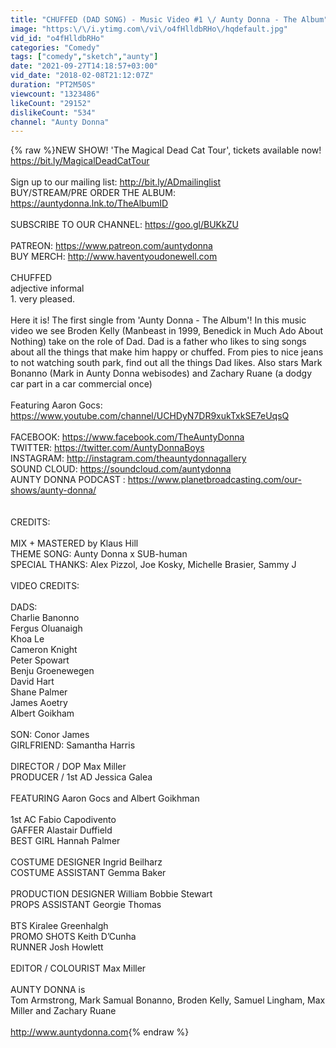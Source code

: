 ```yaml
---
title: "CHUFFED (DAD SONG) - Music Video #1 \/ Aunty Donna - The Album"
image: "https:\/\/i.ytimg.com\/vi\/o4fHlldbRHo\/hqdefault.jpg"
vid_id: "o4fHlldbRHo"
categories: "Comedy"
tags: ["comedy","sketch","aunty"]
date: "2021-09-27T14:18:57+03:00"
vid_date: "2018-02-08T21:12:07Z"
duration: "PT2M50S"
viewcount: "1323486"
likeCount: "29152"
dislikeCount: "534"
channel: "Aunty Donna"
---
```

{% raw %}NEW SHOW! 'The Magical Dead Cat Tour', tickets available now! <a rel="nofollow" target="blank" href="https://bit.ly/MagicalDeadCatTour">https://bit.ly/MagicalDeadCatTour</a><br /><br />Sign up to our mailing list: <a rel="nofollow" target="blank" href="http://bit.ly/ADmailinglist">http://bit.ly/ADmailinglist</a><br />BUY/STREAM/PRE ORDER THE ALBUM: <a rel="nofollow" target="blank" href="https://auntydonna.lnk.to/TheAlbumID">https://auntydonna.lnk.to/TheAlbumID</a><br /><br />SUBSCRIBE TO OUR CHANNEL: <a rel="nofollow" target="blank" href="https://goo.gl/BUKkZU">https://goo.gl/BUKkZU</a><br /><br />PATREON: <a rel="nofollow" target="blank" href="https://www.patreon.com/auntydonna">https://www.patreon.com/auntydonna</a><br />BUY MERCH: <a rel="nofollow" target="blank" href="http://www.haventyoudonewell.com">http://www.haventyoudonewell.com</a> <br /><br />CHUFFED<br />adjective informal<br />1. very pleased.<br /><br />Here it is! The first single from 'Aunty Donna - The Album'! In this music video we see Broden Kelly (Manbeast in 1999, Benedick in Much Ado About Nothing) take on the role of Dad. Dad is a father who likes to sing songs about all the things that make him happy or chuffed. From pies to nice jeans to not watching south park, find out all the things Dad likes. Also stars Mark Bonanno (Mark in Aunty Donna webisodes) and Zachary Ruane (a dodgy car part in a car commercial once)<br /><br />Featuring Aaron Gocs: <a rel="nofollow" target="blank" href="https://www.youtube.com/channel/UCHDyN7DR9xukTxkSE7eUqsQ">https://www.youtube.com/channel/UCHDyN7DR9xukTxkSE7eUqsQ</a><br /><br />FACEBOOK: <a rel="nofollow" target="blank" href="https://www.facebook.com/TheAuntyDonna">https://www.facebook.com/TheAuntyDonna</a><br />TWITTER: <a rel="nofollow" target="blank" href="https://twitter.com/AuntyDonnaBoys">https://twitter.com/AuntyDonnaBoys</a><br />INSTAGRAM: <a rel="nofollow" target="blank" href="http://instagram.com/theauntydonnagallery">http://instagram.com/theauntydonnagallery</a><br />SOUND CLOUD: <a rel="nofollow" target="blank" href="https://soundcloud.com/auntydonna">https://soundcloud.com/auntydonna</a> <br />AUNTY DONNA PODCAST : <a rel="nofollow" target="blank" href="https://www.planetbroadcasting.com/our-shows/aunty-donna/">https://www.planetbroadcasting.com/our-shows/aunty-donna/</a><br /><br /><br />CREDITS:<br /><br />MIX + MASTERED by Klaus Hill<br />THEME SONG: Aunty Donna x SUB-human<br />SPECIAL THANKS: Alex Pizzol, Joe Kosky, Michelle Brasier, Sammy J <br /><br />VIDEO CREDITS:<br /><br />DADS:<br />Charlie Banonno<br />Fergus Oluanaigh<br />Khoa Le<br />Cameron Knight<br />Peter Spowart<br />Benju Groenewegen<br />David Hart<br />Shane Palmer<br />James Aoetry<br />Albert Goikham<br /><br />SON: Conor James<br />GIRLFRIEND: Samantha Harris<br /><br />DIRECTOR / DOP Max Miller<br />PRODUCER / 1st AD Jessica Galea<br /><br />FEATURING Aaron Gocs and Albert Goikhman<br /><br />1st AC Fabio Capodivento<br />GAFFER Alastair Duffield<br />BEST GIRL Hannah Palmer<br /><br />COSTUME DESIGNER Ingrid Beilharz<br />COSTUME ASSISTANT Gemma Baker<br /><br />PRODUCTION DESIGNER William Bobbie Stewart<br />PROPS ASSISTANT Georgie Thomas<br /><br />BTS Kiralee Greenhalgh<br />PROMO SHOTS Keith D’Cunha<br />RUNNER Josh Howlett<br /><br />EDITOR / COLOURIST Max Miller<br /><br />AUNTY DONNA is<br />Tom Armstrong, Mark Samual Bonanno, Broden Kelly, Samuel Lingham, Max Miller and Zachary Ruane<br /><br /><a rel="nofollow" target="blank" href="http://www.auntydonna.com">http://www.auntydonna.com</a>{% endraw %}
